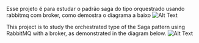 Esse projeto é para estudar o padrão saga do tipo orquestrado usando rabbitmq com broker, como demostra o diagrama a baixo
![Alt Text](https://github.com/GustavoSwDaniel/saga-orchestrator-go/gif/arch.gif)


This project is to study the orchestrated type of the Saga pattern using RabbitMQ with a broker, as demonstrated in the diagram below.
![Alt Text](https://github.com/GustavoSwDaniel/saga-orchestrator-go/gif/arch.gif)
